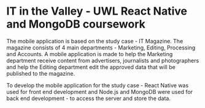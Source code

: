 # IT in the Valley - UWL React Native and MongoDB coursework

The mobile application is based on the study case - IT Magazine. The magazine consists of 4 main departments - Marketing, Editing, Processing and Accounts. A mobile application is made to help the Marketing department receive content from advertisers, journalists and photographers and help the Editing department edit the approved data that will be published to the magazine.

To develop the mobile application for the study case - React Native was used for front end development and Node.js and MongoDB were used for back end development - to access the server and store the data.
